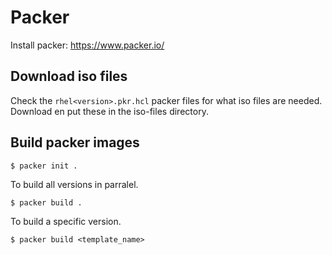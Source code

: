 # Packer

Install packer: https://www.packer.io/

## Download iso files

Check the `rhel<version>.pkr.hcl` packer files for what iso files are needed.
Download en put these in the iso-files directory.

## Build packer images

``` shell
$ packer init .
```

To build all versions in parralel.

``` shell
$ packer build .
```

To build a specific version.

``` shell
$ packer build <template_name>
```
